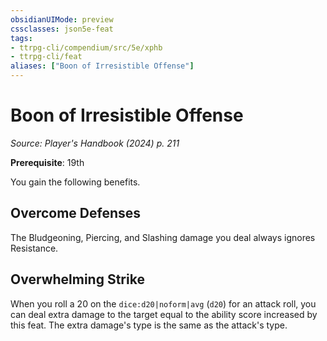 ```yaml
---
obsidianUIMode: preview
cssclasses: json5e-feat
tags:
- ttrpg-cli/compendium/src/5e/xphb
- ttrpg-cli/feat
aliases: ["Boon of Irresistible Offense"]
---
```

# Boon of Irresistible Offense
*Source: Player's Handbook (2024) p. 211*  

**Prerequisite**: 19th

You gain the following benefits.

## Overcome Defenses

The Bludgeoning, Piercing, and Slashing damage you deal always ignores Resistance.

## Overwhelming Strike

When you roll a 20 on the `dice:d20|noform|avg` (`d20`) for an attack roll, you can deal extra damage to the target equal to the ability score increased by this feat. The extra damage's type is the same as the attack's type.